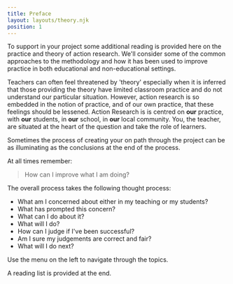 ```yaml
---
title: Preface
layout: layouts/theory.njk
position: 1
---
```




To support in your project some additional reading is provided here on the practice and theory of action research.  We'll consider some of the common approaches to the methodology and how it has been used to improve practice in both educational and non-educational settings.

Teachers can often feel threatened by 'theory' especially when it is inferred that those providing the theory have limited classroom practice and do not understand our particular situation.  However, action research is so embedded in the notion of practice, and of our own practice, that these feelings should be lessened.  Action Research is is centred on **our** practice, with **our** students, in **our** school, in **our** local community.  You, the teacher, are situated at the heart of the question and take the role of learners.

Sometimes the process of creating your on path through the project can be as illuminating as the conclusions at the end of the process.

At all times remember: 

> How can I improve what I am doing?


The overall process takes the following thought process:

- What am I concerned about either in my teaching or my students?
- What has prompted this concern?
- What can I do about it?
- What will I do?
- How can I judge if I've been successful?
- Am I sure my judgements are correct and fair?
- What will I do next?

Use the menu on the left to navigate through the topics.  

A reading list is provided at the end.
